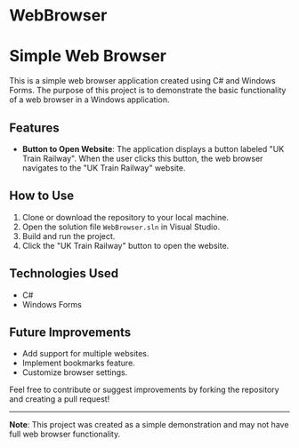 # WebBrowser
# Simple Web Browser

This is a simple web browser application created using C# and Windows Forms. The purpose of this project is to demonstrate the basic functionality of a web browser in a Windows application.

## Features

- **Button to Open Website**: The application displays a button labeled "UK Train Railway". When the user clicks this button, the web browser navigates to the "UK Train Railway" website.

## How to Use

1. Clone or download the repository to your local machine.
2. Open the solution file `WebBrowser.sln` in Visual Studio.
3. Build and run the project.
4. Click the "UK Train Railway" button to open the website.

## Technologies Used

- C#
- Windows Forms

## Future Improvements

- Add support for multiple websites.
- Implement bookmarks feature.
- Customize browser settings.

Feel free to contribute or suggest improvements by forking the repository and creating a pull request!

---

**Note**: This project was created as a simple demonstration and may not have full web browser functionality.
